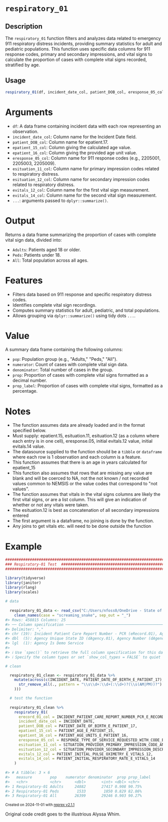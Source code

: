 # `respiratory_01`

## Description
The `respiratory_01` function filters and analyzes data related to emergency 911 respiratory distress incidents, providing summary statistics for adult and pediatric populations. This function uses specific data columns for 911 response codes, primary and secondary impressions, and vital signs to calculate the proportion of cases with complete vital signs recorded, stratified by age.

## Usage
```R
respiratory_01(df, incident_date_col, patient_DOB_col, eresponse_05_col, esituation_11_col, esituation_12_col, evitals_12_col, evitals_14_col, ...)
```

# Arguments
* `df`: A data frame containing incident data with each row representing an observation.
* `incident_date_col`: Column name for the Incident Date field.
* `patient_DOB_col`: Column name for epatient.17.
* `epatient_15_col`: Column giving the calculated age value.
* `epatient_16_col`: Column giving the provided age unit value.
* `eresponse_05_col`: Column name for 911 response codes (e.g., 2205001, 2205003, 2205009).
* `esituation_11_col`: Column name for primary impression codes related to respiratory distress.
* `esituation_12_col`: Column name for secondary impression codes related to respiratory distress.
* `evitals_12_col`: Column name for the first vital sign measurement.
* `evitals_14_col`: Column name for the second vital sign measurement.
* `...`: arguments passed to `dplyr::summarize()`.

# Output
Returns a data frame summarizing the proportion of cases with complete vital sign data, divided into:

* `Adults`: Patients aged 18 or older.
* `Peds`: Patients under 18.
* `All`: Total population across all ages.

# Features
* Filters data based on 911 response and specific respiratory distress codes.
* Identifies complete vital sign recordings.
* Computes summary statistics for adult, pediatric, and total populations.
* Allows grouping via `dplyr::summarize()` using tidy dots `...`.

# Value
A summary data frame containing the following columns:
* `pop`: Population group (e.g., "Adults," "Peds," "All").
* `numerator`: Count of cases with complete vital sign data.
* `denominator`: Total number of cases in the group.
* `prop`: Proportion of cases with complete vital signs formatted as a decimal number.
* `prop_label`: Proportion of cases with complete vital signs, formatted as a percentage.

# Notes
* The function assumes data are already loaded and in the format specified below.
* Must supply: epatient.15, esituation.11, esituation.12 (as a column where each entry is in one cell), eresponse.05, initial evitals.12 value, initial evitals.14 value.
* The datasource supplied to the function should be a `tibble` or `dataframe` where each row is 1 observation and each column is a feature.
* This function assumes that there is an age in years calculated for epatient_15
* This function also assumes that rows that are missing any value are blank and will be coerced to NA, not the not known / not recorded values common to NEMSIS or the value codes that correspond to "not values".
* The function assumes that vitals in the vital signs columns are likely the first vital signs, or are a list column.  This will give an indication of whether or not any vitals were taken.
* The esituation.12 is best as concatenation of all secondary impressions entered
* The first argument is a dataframe, no joining is done by the function.
* Any joins to get vitals etc. will need to be done outside the function

# Example

``` r
################################################################################
### Respiratory-01 Test  #######################################################
################################################################################

library(tidyverse)
library(janitor)
library(rlang)
library(scales)
  
# data
  
  respiratory_01_data <- read_csv("C:/Users/nfoss0/OneDrive - State of Iowa HHS/Analytics/BEMTS/EMS DATA FOR ALL SCRIPTS/NEMSQA/respiratory01_Export_2023.csv") %>% 
    clean_names(case = "screaming_snake", sep_out = "_")
#> Rows: 458815 Columns: 25
#> ── Column specification ────────────────────────────────────────────────────────
#> Delimiter: ","
#> chr (19): Incident Patient Care Report Number - PCR (eRecord.01), Agency Nam...
#> dbl  (5): Agency Unique State ID (dAgency.01), Agency Number (dAgency.02), P...
#> lgl  (1): Agency Is Demo Service
#> 
#> ℹ Use `spec()` to retrieve the full column specification for this data.
#> ℹ Specify the column types or set `show_col_types = FALSE` to quiet this message.

# clean

  respiratory_01_clean <- respiratory_01_data %>%
    mutate(across(c(INCIDENT_DATE, PATIENT_DATE_OF_BIRTH_E_PATIENT_17), ~ mdy(
      str_remove_all(., pattern = "\\s\\d+:\\d+(:\\d+)?(\\s(AM|PM))?")
    )))

  # test the function
  
  respiratory_01_clean %>% 
    respiratory_01(
      erecord_01_col = INCIDENT_PATIENT_CARE_REPORT_NUMBER_PCR_E_RECORD_01,
      incident_date_col = INCIDENT_DATE,
      patient_DOB_col = PATIENT_DATE_OF_BIRTH_E_PATIENT_17,
      epatient_15_col = PATIENT_AGE_E_PATIENT_15,
      epatient_16_col = PATIENT_AGE_UNITS_E_PATIENT_16,
      eresponse_05_col = RESPONSE_TYPE_OF_SERVICE_REQUESTED_WITH_CODE_E_RESPONSE_05,
      esituation_11_col = SITUATION_PROVIDER_PRIMARY_IMPRESSION_CODE_AND_DESCRIPTION_E_SITUATION_11,
      esituation_12_col = SITUATION_PROVIDER_SECONDARY_IMPRESSION_DESCRIPTION_AND_CODE_LIST_E_SITUATION_12,
      evitals_12_col = PATIENT_INITIAL_PULSE_OXIMETRY_E_VITALS_12,
      evitals_14_col = PATIENT_INITIAL_RESPIRATORY_RATE_E_VITALS_14
    )
    
#> # A tibble: 3 × 6
#>   measure        pop    numerator denominator  prop prop_label
#>   <chr>          <chr>      <dbl>       <int> <dbl> <chr>     
#> 1 Respiratory-01 Adults     24882       27417 0.908 90.75%    
#> 2 Respiratory-01 Peds        1533        1850 0.829 82.86%    
#> 3 Respiratory-01 All        26399       29246 0.903 90.27%
```

<sup>Created on 2024-11-01 with [reprex v2.1.1](https://reprex.tidyverse.org)</sup>

Original code credit goes to the illustrious Alyssa Whim.
